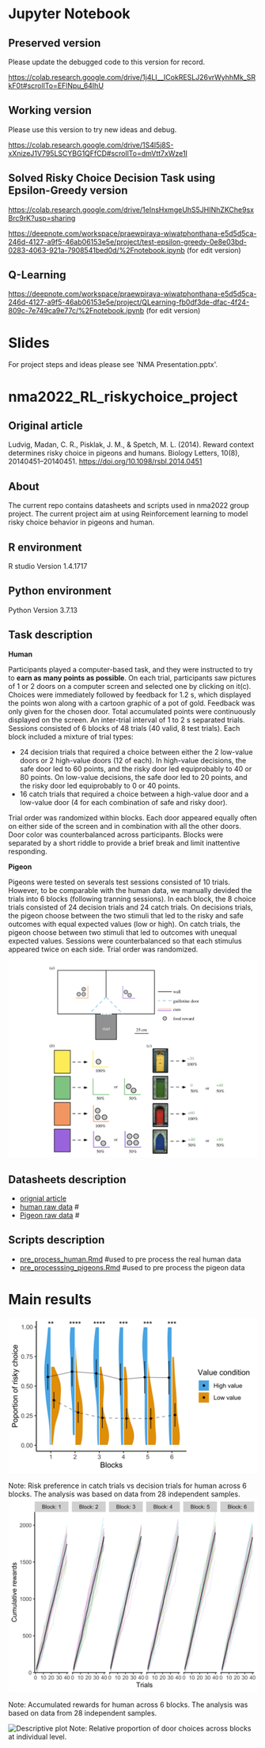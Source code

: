 
# Jupyter Notebook
## Preserved version
Please update the debugged code to this version for record.

https://colab.research.google.com/drive/1j4LI__ICokRESLJ26vrWyhhMk_SRkF0t#scrollTo=EFlNpu_64IhU
## Working version
Please use this version to try new ideas and debug.

https://colab.research.google.com/drive/1S4l5j8S-xXnizeJ1V795LSCYBG1QFfCD#scrollTo=dmVtt7xWze1I

## Solved Risky Choice Decision Task using Epsilon-Greedy version 
https://colab.research.google.com/drive/1eInsHxmgeUhS5JHINhZKChe9sxBrc9rK?usp=sharing

https://deepnote.com/workspace/praewpiraya-wiwatphonthana-e5d5d5ca-246d-4127-a9f5-46ab06153e5e/project/test-epsilon-greedy-0e8e03bd-0283-4063-921a-7908541bed0d/%2Fnotebook.ipynb (for edit version)

## Q-Learning 
https://deepnote.com/workspace/praewpiraya-wiwatphonthana-e5d5d5ca-246d-4127-a9f5-46ab06153e5e/project/QLearning-fb0df3de-dfac-4f24-809c-7e749ca9e77c/%2Fnotebook.ipynb (for edit version)

# Slides
For project steps and ideas please see 'NMA Presentation.pptx'.


# nma2022_RL_riskychoice_project
## Original article
 Ludvig, Madan, C. R., Pisklak, J. M., & Spetch, M. L. (2014). Reward context determines risky choice in pigeons and humans. Biology Letters, 10(8), 20140451–20140451. https://doi.org/10.1098/rsbl.2014.0451



## About 
The current repo contains datasheets and scripts used in nma2022 group project. The current project aim at using Reinforcement learning to model risky choice behavior in pigeons and human.
## R environment 
R studio Version 1.4.1717
## Python environment
Python Version 3.7.13
## Task description 
**Human**

Participants played a computer-based task, and they were instructed to try to **earn as many points as possible**. On each trial, participants saw pictures of 1 or 2 doors on a computer screen and selected one by clicking on it(c). Choices were immediately followed by feedback for 1.2 s, which displayed the points won along with a cartoon graphic of a pot of gold. Feedback was only given for the chosen door. Total accumulated points were continuously displayed on the screen. An inter-trial interval of 1 to 2 s separated trials. Sessions consisted of 6 blocks of 48 trials (40 valid, 8 test trials). Each block included a mixture of trial types: 
 - 24 decision trials that required a choice between either the 2 low-value doors or 2 high-value doors (12 of each). In high-value decisions, the safe door led to 60 points, and the risky door led equiprobably to 40 or 80 points. On low-value decisions, the safe door led to 20 points, and the risky door led equiprobably to 0 or 40 points. 
 - 16 catch trials that required a choice between a high-value door and a low-value door (4 for each combination of safe and risky door). 

Trial order was randomized within blocks. Each door appeared equally often on either side of the screen and in combination with all the other doors. Door color was counterbalanced across participants. Blocks were separated by a short riddle to provide a brief break and limit inattentive responding.

**Pigeon**

Pigeons were tested on severals test sessions consisted of 10 trials. However, to be comparable with the human data, we manually devided the trials into 6 blocks (following tranning sessions). In each block, the 8 choice trials consisted of 24 decision trials and 24 catch trials. On decisions trials, the pigeon choose between the two stimuli that led to the risky and safe outcomes with equal expected values (low or high). On catch trials, the pigeon choose between two stimuli that led to outcomes with unequal expected values. Sessions were counterbalanced so that each stimulus appeared twice on each side. Trial order was randomized.

![Task schematics](https://github.com/HelenLiu0609/nma2022_RL_riskychoice_project/blob/main/plots/task_scematic.png)

## Datasheets description 
- [orignial article](https://github.com/HelenLiu0609/SPE_edu_meta/blob/main/datasheets/summary%20%26%20codebook_final.xlsx) 
- [human raw data](https://github.com/HelenLiu0609/nma2022_RL_riskychoice_project/blob/main/data/human_data.csv) # 
- [Pigeon raw data](https://github.com/HelenLiu0609/nma2022_RL_riskychoice_project/blob/main/data/pigeon_data.csv) # 
## Scripts description
- [pre_process_human.Rmd](https://github.com/HelenLiu0609/nma2022_RL_riskychoice_project/blob/main/codes/pre_process_human.Rmd) #used to pre process the real human data
- [pre_processsing_pigeons.Rmd](https://github.com/HelenLiu0609/nma2022_RL_riskychoice_project/blob/main/codes/pre_processsing_pigeons.Rmd) #used to pre process the pigeon data
# Main results
![Descriptive plot](https://github.com/HelenLiu0609/nma2022_RL_riskychoice_project/blob/main/plots/descript_human.jpg)

Note: Risk preference in catch trials vs decision trials for human across 6 blocks. The analysis was based on data from 28 independent samples. 
![Descriptive plot](https://github.com/HelenLiu0609/nma2022_RL_riskychoice_project/blob/main/plots/descript2_human.jpg)

Note: Accumulated rewards for human across 6 blocks. The analysis was based on data from 28 independent samples. 


![Descriptive plot](https://github.com/HelenLiu0609/nma2022_RL_riskychoice_project/blob/main/plots/ppc_human.jpg)
Note: Relative proportion of door choices across blocks at individual level.


